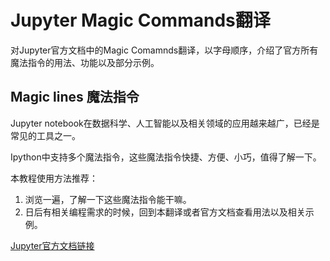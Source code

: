 # Jupyter Magic Commands翻译
 对Jupyter官方文档中的Magic Comamnds翻译，以字母顺序，介绍了官方所有魔法指令的用法、功能以及部分示例。  

## Magic lines 魔法指令
Jupyter notebook在数据科学、人工智能以及相关领域的应用越来越广，已经是常见的工具之一。  

Ipython中支持多个魔法指令，这些魔法指令快捷、方便、小巧，值得了解一下。   

本教程使用方法推荐：  
1. 浏览一遍，了解一下这些魔法指令能干嘛。
2. 日后有相关编程需求的时候，回到本翻译或者官方文档查看用法以及相关示例。

[Jupyter官方文档链接](https://ipython.readthedocs.io/en/stable/interactive/magics.html#built-in-magic-commands)